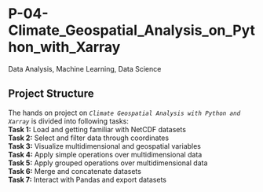 # P-04-Climate_Geospatial_Analysis_on_Python_with_Xarray
Data Analysis, Machine Learning, Data Science

## Project Structure
The hands on project on *`Climate Geospatial Analysis with Python and Xarray`* is divided into following tasks:\
**Task 1:** Load and getting familiar with NetCDF datasets\
**Task 2:** Select and filter data through coordinates\
**Task 3:** Visualize multidimensional and geospatial variables\
**Task 4:** Apply simple operations over multidimensional data\
**Task 5:** Apply grouped operations over multidimensional data\
**Task 6:** Merge and concatenate datasets\
**Task 7:** Interact with Pandas and export datasets
